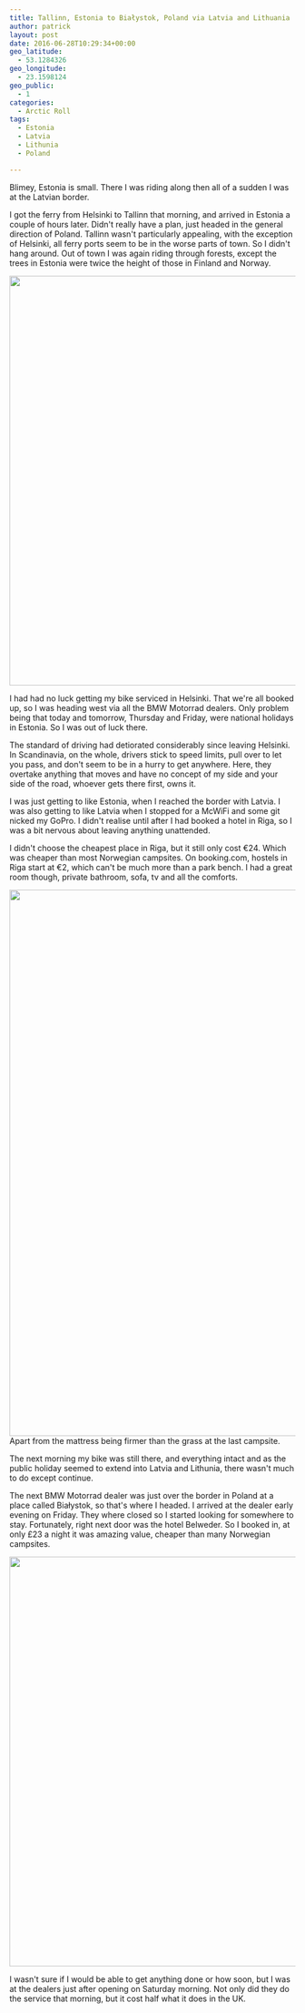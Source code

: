 ```yaml
---
title: Tallinn, Estonia to Białystok, Poland via Latvia and Lithuania
author: patrick
layout: post
date: 2016-06-28T10:29:34+00:00
geo_latitude:
  - 53.1284326
geo_longitude:
  - 23.1598124
geo_public:
  - 1
categories:
  - Arctic Roll
tags:
  - Estonia
  - Latvia
  - Lithunia
  - Poland

---
```

Blimey, Estonia is small. There I was riding along then all of a sudden I was at the Latvian border.

I got the ferry from Helsinki to Tallinn that morning, and arrived in Estonia a couple of hours later. Didn't really have a plan, just headed in the general direction of Poland. Tallinn wasn't particularly appealing, with the exception of Helsinki, all ferry ports seem to be in the worse parts of town. So I didn't hang around. Out of town I was again riding through forests, except the trees in Estonia were twice the height of those in Finland and Norway.

[<img src="http://localhost/wordpress/wp-content/uploads/2016/06/img_2959.jpg" alt="" width="960" height="720" class="alignnone size-full wp-image-582" srcset="http://localhost/wordpress/wp-content/uploads/2016/06/img_2959.jpg 960w, http://localhost/wordpress/wp-content/uploads/2016/06/img_2959-300x225.jpg 300w, http://localhost/wordpress/wp-content/uploads/2016/06/img_2959-768x576.jpg 768w" sizes="(max-width: 709px) 85vw, (max-width: 909px) 67vw, (max-width: 1362px) 62vw, 840px" />][1]

I had had no luck getting my bike serviced in Helsinki. That we're all booked up, so I was heading west via all the BMW Motorrad dealers. Only problem being that today and tomorrow, Thursday and Friday, were national holidays in Estonia. So I was out of luck there.

The standard of driving had detiorated considerably since leaving Helsinki. In Scandinavia, on the whole, drivers stick to speed limits, pull over to let you pass, and don't seem to be in a hurry to get anywhere. Here, they overtake anything that moves and have no concept of my side and your side of the road, whoever gets there first, owns it.

I was just getting to like Estonia, when I reached the border with Latvia. I was also getting to like Latvia when I stopped for a McWiFi and some git nicked my GoPro. I didn't realise until after I had booked a hotel in Riga, so I was a bit nervous about leaving anything unattended.

I didn't choose the cheapest place in Riga, but it still only cost €24. Which was cheaper than most Norwegian campsites. On booking.com, hostels in Riga start at €2, which can't be much more than a park bench. I had a great room though, private bathroom, sofa, tv and all the comforts.

[<img src="http://localhost/wordpress/wp-content/uploads/2016/06/img_2961.jpg" alt="" width="960" height="960" class="alignnone size-full wp-image-587" srcset="http://localhost/wordpress/wp-content/uploads/2016/06/img_2961.jpg 960w, http://localhost/wordpress/wp-content/uploads/2016/06/img_2961-150x150.jpg 150w, http://localhost/wordpress/wp-content/uploads/2016/06/img_2961-300x300.jpg 300w, http://localhost/wordpress/wp-content/uploads/2016/06/img_2961-768x768.jpg 768w" sizes="(max-width: 709px) 85vw, (max-width: 909px) 67vw, (max-width: 1362px) 62vw, 840px" />][2]Apart from the mattress being firmer than the grass at the last campsite.

The next morning my bike was still there, and everything intact and as the public holiday seemed to extend into Latvia and Lithunia, there wasn't much to do except continue.

The next BMW Motorrad dealer was just over the border in Poland at a place called Białystok, so that's where I headed. I arrived at the dealer early evening on Friday. They where closed so I started looking for somewhere to stay. Fortunately, right next door was the hotel Belweder. So I booked in, at only £23 a night it was amazing value, cheaper than many Norwegian campsites.

[<img src="http://localhost/wordpress/wp-content/uploads/2016/06/img_3021.jpg" alt="" width="960" height="720" class="alignnone size-full wp-image-598" srcset="http://localhost/wordpress/wp-content/uploads/2016/06/img_3021.jpg 960w, http://localhost/wordpress/wp-content/uploads/2016/06/img_3021-300x225.jpg 300w, http://localhost/wordpress/wp-content/uploads/2016/06/img_3021-768x576.jpg 768w" sizes="(max-width: 709px) 85vw, (max-width: 909px) 67vw, (max-width: 1362px) 62vw, 840px" />][3]

I wasn't sure if I would be able to get anything done or how soon, but I was at the dealers just after opening on Saturday morning. Not only did they do the service that morning, but it cost half what it does in the UK.

 [1]: http://localhost/wordpress/wp-content/uploads/2016/06/img_2959.jpg
 [2]: http://localhost/wordpress/wp-content/uploads/2016/06/img_2961.jpg
 [3]: http://localhost/wordpress/wp-content/uploads/2016/06/img_3021.jpg